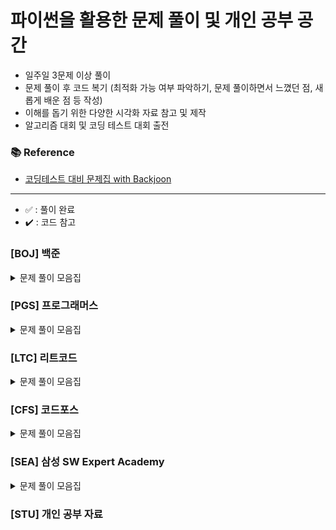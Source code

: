 # 파이썬을 활용한 문제 풀이 및 개인 공부 공간

- 일주일 3문제 이상 풀이
- 문제 풀이 후 코드 복기 (최적화 가능 여부 파악하기, 문제 풀이하면서 느꼈던 점, 새롭게 배운 점 등 작성)
- 이해를 돕기 위한 다양한 시각화 자료 참고 및 제작
- 알고리즘 대회 및 코딩 테스트 대회 출전

### 📚 Reference
- [코딩테스트 대비 문제집 with Backjoon](https://github.com/tony9402/baekjoon)

---
- ✅ : 풀이 완료
- ✔️ : 코드 참고

### [BOJ] 백준

<details>
	<summary>문제 풀이 모음집</summary>
  </br>
  
  |코드 번호|이름|난이도|풀이 코드|풀이 시간|풀이 유형|상태|
  |:-----:|:-----|:-----:|:-----|:-----|:-----|:-----:|
  |**_1330_**|[두 수 비교하기](https://www.acmicpc.net/problem/1330)|브론즈 5|1330_두수비교하기.py|30 sec|`조건문`, `구현`|✅|
  |**_4673_**|[셀프넘버](https://www.acmicpc.net/problem/4673)|실버 5|4673_셀프넘버.py|5 min|`구현`|✅|
  |**_18258_**|[큐2](https://www.acmicpc.net/problem/18258)|실버 4|./자료구조/18258_큐2.py|10 min|`자료 구조`|✅|
  |**_10828_**|[스택](https://www.acmicpc.net/problem/10828)|실버 4|./자료구조/10828_스택.py|05:36.22|`자료 구조`|✅|
  |**_21922_**|[학부 연구생 민상](https://www.acmicpc.net/problem/21922)|골드 5|./시뮬레이션/21922_학부연구생민상.py|01:07:49.42|`시뮬레이션`|✅ (pypy3 통과)|
  |**_9663_**|[N-Queens](https://www.acmicpc.net/problem/9663)|골드 4|./백트래킹/9663_NQueens.py|00:54:16.97|`백트래킹`||

</details>

### [PGS] 프로그래머스

<details>
	<summary>문제 풀이 모음집</summary>
  </br>
  
  |코드 번호|이름|난이도|풀이 코드|풀이 시간|풀이 유형|
  |:-----:|:-----|:-----:|:-----|:-----|:-----|

</details>

### [LTC] 리트코드

<details>
	<summary>문제 풀이 모음집</summary>
  </br>
  
  |코드 번호|이름|난이도|풀이 코드|풀이 시간|풀이 유형|
  |:-----:|:-----|:-----:|:-----|:-----|:-----|

</details>

### [CFS] 코드포스

<details>
	<summary>문제 풀이 모음집</summary>
  </br>
  
  |코드 번호|이름|난이도|풀이 코드|풀이 시간|풀이 유형|
  |:-----:|:-----|:-----:|:-----|:-----|:-----|

</details>

### [SEA] 삼성 SW Expert Academy

<details>
	<summary>문제 풀이 모음집</summary>
  </br>
  
  |코드 번호|이름|난이도|풀이 코드|풀이 시간|풀이 유형|
  |:-----:|:-----|:-----:|:-----|:-----|:-----|

</details>

### [STU] 개인 공부 자료

